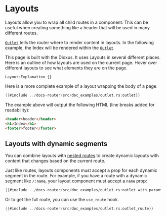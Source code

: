# Layouts

Layouts allow you to wrap all child routes in a component. This can be useful when creating something like a header that will be used in many different routes.

[`Outlet`] tells the router where to render content in layouts. In the following example,
the Index will be rendered within the [`Outlet`].

This page is built with the Dioxus. It uses Layouts in several different places. Here is an outline of how layouts are used on the current page. Hover over different layouts to see what elements they are on the page.

```inject-dioxus
LayoutsExplanation {}
```

Here is a more complete example of a layout wrapping the body of a page.

```rust
{{#include ../docs-router/src/doc_examples/outlet.rs:outlet}}
```

The example above will output the following HTML (line breaks added for
readability):

```html
<header>header</header>
<h1>Index</h1>
<footer>footer</footer>
```

## Layouts with dynamic segments

You can combine layouts with [nested routes](./nested-routes.md) to create dynamic layouts with content that changes based on the current route.

Just like routes, layouts components must accept a prop for each dynamic segment in the route. For example, if you have a route with a dynamic segment like `/:name`, your layout component must accept a `name` prop:

```rust
{{#include ../docs-router/src/doc_examples/outlet.rs:outlet_with_params}}
```

Or to get the full route, you can use the `use_route` hook.

```rust
{{#include ../docs-router/src/doc_examples/outlet.rs:outlet_route}}
```

[`Outlet`]: https://docs.rs/dioxus-router/latest/dioxus_router/components/fn.Outlet.html
[`use_route`]: https://docs.rs/dioxus-router/latest/dioxus_router/hooks/fn.use_route.html
